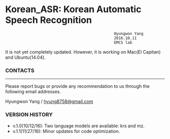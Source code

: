 # Korean_ASR: Korean Automatic Speech Recognition  
                                                    Hyungwon Yang
                                                    2016.10.11
                                                    EMCS lab    

It is not yet completely updated.
However, it is working on Mac(El Capitan) and Ubuntu(14.04).

### CONTACTS
---
Please report bugs or provide any recommendation to us through the following email addresses.

Hyungwon Yang / hyung8758@gmail.com


### VERSION HISTORY
- v.1.0(10/12/16): Two language models are available: krs and mz.
- v.1.1(11/27/16): Minor updates for code optimization.

